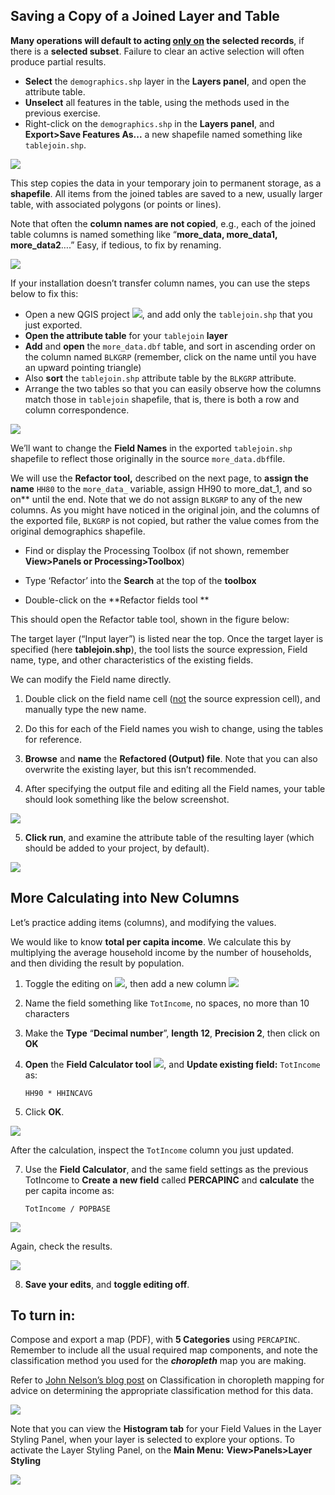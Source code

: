 
## Saving a Copy of a Joined Layer and Table

**Many operations will default to acting <span style="text-decoration:underline;">only on</span> the selected records**, if there is a **selected subset**. Failure to clear an active selection will often produce partial results.



* **Select** the `demographics.shp` layer in the **Layers panel**, and open the attribute table.
* **Unselect** all features in the table, using the methods used in the previous exercise.
* Right-click on the `demographics.shp` in the **Layers panel**, and **Export>Save Features As...** a new shapefile named something like `tablejoin.shp`.  

![](images/Table_Operations_in_QGIS_pt2-58096b8e.png)

This step copies the data in your temporary join to permanent storage, as a **shapefile**.  All items from the joined tables are saved to a new, usually larger table, with associated polygons (or points or lines).

Note that often the **column names are not copied**, e.g., each of the joined table columns is named something like “**more_data, more_data1, more_data2**….”  Easy, if tedious, to fix by renaming.  

![](images/Table_Operations_in_QGIS_pt2-a3ef262e.png)

If your installation doesn’t transfer column names, you can use the steps below to fix this:



* Open a new QGIS project ![](images/Table_Operations_in_QGIS_pt2-89276086.png), and add only the `tablejoin.shp` that you just exported.
* **Open the attribute table** for your `tablejoin` **layer**
* **Add** and **open** the `more_data.dbf` table, and sort in ascending order on the column named `BLKGRP` (remember, click on the name until you have an upward pointing triangle)
* Also **sort** the `tablejoin.shp` attribute table by the `BLKGRP` attribute.
* Arrange the two tables so that you can easily observe how the columns match those in `tablejoin` shapefile, that is, there is both a row and column correspondence.

![](images/Table_Operations_in_QGIS_pt2-fea23df6.png)

We’ll want to change the **Field Names** in the exported `tablejoin.shp` shapefile to reflect those originally in the source `more_data.dbf`file.

We will use the **Refactor tool,** described on the next page, to **assign the name** `HH80` to the `more_data_` variable,  assign HH90 to more_dat_1, and so on** until the end.  Note that we do not assign `BLKGRP` to any of the new columns. As you might have noticed in the original join, and the columns of the exported file, `BLKGRP` is not copied, but rather the value comes from the original demographics shapefile.  

* Find or display the Processing Toolbox (if not shown, remember **View>Panels or Processing>Toolbox**)

* Type ‘Refactor’ into the **Search** at the top of the **toolbox**
* Double-click on the **Refactor fields tool **

This should open the Refactor table tool, shown in the figure below:

The target layer (“Input layer”) is listed near the top. Once the target layer is specified (here **tablejoin.shp**), the tool lists the source expression, Field name, type, and other characteristics of the existing fields.

We can modify the Field name directly.

1. Double click on the field name cell (<span style="text-decoration:underline;">not</span> the source expression cell), and manually type the new name.
2. Do this for each of the Field names you wish to change, using the tables for reference.


4. **Browse** and **name** the **Refactored (Output) file**. Note that you can also overwrite the existing layer, but this isn’t recommended.  
3. After specifying the output file and editing all the Field names, your table should look something like the below screenshot.

![](images/Table_Operations_in_QGIS_pt2-49826ac7.png)


5. **Click run**, and examine the attribute table of the resulting layer (which should be added to your project, by default).

![](images/Table_Operations_in_QGIS_pt2-aca8cefe.png)

## More Calculating into New Columns

Let’s practice adding items (columns), and modifying the values.  

We would like to know **total per capita income**.  We calculate this by multiplying the average household income by the number of households, and then dividing the result by population.  

1. Toggle the editing on ![](images/Table_Operations_in_QGIS_pt2-f508aba9.png), then add a new column ![](images/Table_Operations_in_QGIS_pt2-4826d846.png)
2. Name the field something like  `TotIncome`, no spaces, no more than 10 characters
3. Make the **Type** “**Decimal number**”, **length 12**, **Precision 2**, then click on **OK**
5. **Open** the **Field Calculator tool** ![](images/Table_Operations_in_QGIS_pt2-473b018a.png), and **Update existing field:** `TotIncome` as:

    `HH90 * HHINCAVG`

6. Click **OK**.

![](images/Table_Operations_in_QGIS_pt2-367734a6.png)

After the calculation, inspect the `TotIncome` column you just updated.

7. Use the **Field Calculator**, and the same field settings as the previous TotIncome  to **Create a new field** called **PERCAPINC** and **calculate** the per capita income as:

    `TotIncome / POPBASE`

![](images/Table_Operations_in_QGIS_pt2-b8b36689.png)

Again, check the results.

![](images/Table_Operations_in_QGIS_pt2-e0d0b296.png)

8. **Save your edits**, and **toggle editing off**.


## To turn in:

Compose and export a map (PDF), with **5 Categories** using `PERCAPINC`.  Remember to include all the usual required map components, and note the classification method you used for the _**choropleth**_ map you are making.

Refer to [John Nelson’s blog post](http://uxblog.idvsolutions.com/2011/10/telling-truth.html) on Classification in choropleth mapping for advice on determining the appropriate classification method for this data.

![](images/Table_Operations_in_QGIS_pt2-b720c6ef.png)

Note that you can view the **Histogram tab** for your Field Values in the Layer Styling Panel, when your layer is selected to explore your options. To activate the Layer Styling Panel, on the **Main Menu:** **View>Panels>Layer Styling**

![](images/Table_Operations_in_QGIS_pt2-0ddfe5ef.png)
